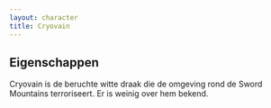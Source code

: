 ```yaml
---
layout: character
title: Cryovain
---
```


## Eigenschappen
Cryovain is de beruchte witte draak die de omgeving rond de Sword Mountains terroriseert. Er is weinig over hem bekend.